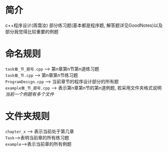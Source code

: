# 简介
c++程序设计(周霭汝) 部分练习题(基本都是程序题, 解答题详见GoodNotes)以及部分我觉得比较重要的例题

# 命名规则
`task章_节_题号.cpp` --> 第n章第n节第n道练习题<br>
`task章_节.cpp` --> 第n章第n节练习题<br>
`ProgramDesign.cpp` --> 当前章节的程序设计部分的所有题<br>
`example章_节_题号.cpp` --> 表示第n章第n节的第n道例题, 若采用文件夹格式说明*当前一个例题有多个文件*

# 文件夹规则
`chapter_x` --> 表示当前处于第几章<br>`Task`-->表明当前章的所有练习题<br>`example`-->表示当前章的所有例题